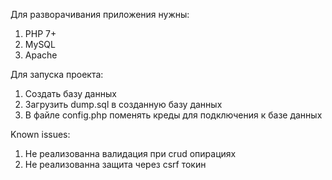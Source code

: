 Для разворачивания приложения нужны:
1. PHP 7+
2. MySQL 
3. Apache

Для запуска проекта:
1. Создать базу данных
2. Загрузить dump.sql в созданную базу данных
3. В файле config.php поменять креды для подключения к базе данных

Known issues:
1. Не реализованна валидация при crud опирациях 
2. Не реализованна защита через csrf токин 
